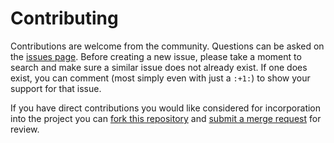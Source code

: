 Contributing
============

Contributions are welcome from the community. Questions can be asked on the
[issues page][1]. Before creating a new issue, please take a moment to search
and make sure a similar issue does not already exist. If one does exist, you
can comment (most simply even with just a `:+1:`) to show your support for that
issue.

If you have direct contributions you would like considered for incorporation
into the project you can [fork this repository][2] and
[submit a merge request][3] for review.

[1]: https://code.usgs.gov/vsc/seis/tools/ipensive/-/issues
[2]: https://docs.gitlab.com/ee/user/project/repository/forking_workflow.html#create-a-fork
[3]: https://docs.gitlab.com/ee/user/project/merge_requests/creating_merge_requests.html

